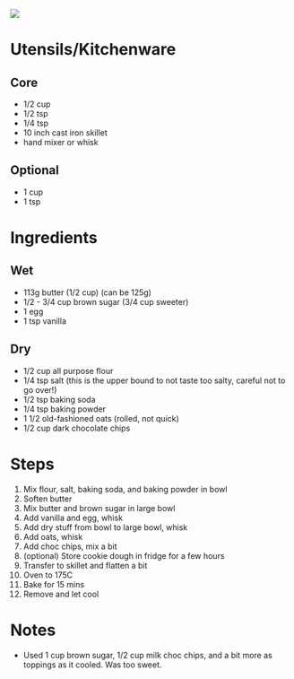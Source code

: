 ![](https://i.imgur.com/TPVpml2.jpg)

# Utensils/Kitchenware

## Core
* 1/2 cup
* 1/2 tsp
* 1/4 tsp
* 10 inch cast iron skillet
* hand mixer or whisk

## Optional
* 1 cup
* 1 tsp

# Ingredients

## Wet
* 113g butter (1/2 cup) (can be 125g)
* 1/2 - 3/4 cup brown sugar (3/4 cup sweeter)
* 1 egg
* 1 tsp vanilla

## Dry
* 1/2 cup all purpose flour
* 1/4 tsp salt (this is the upper bound to not taste too salty, careful not to go over!)
* 1/2 tsp baking soda
* 1/4 tsp baking powder
* 1 1/2 old-fashioned oats (rolled, not quick)
* 1/2 cup dark chocolate chips

# Steps
1. Mix flour, salt, baking soda, and baking powder in bowl
2. Soften butter
3. Mix butter and brown sugar in large bowl
4. Add vanilla and egg, whisk
5. Add dry stuff from bowl to large bowl, whisk
6. Add oats, whisk
7. Add choc chips, mix a bit
8. (optional) Store cookie dough in fridge for a few hours
9. Transfer to skillet and flatten a bit
10. Oven to 175C
11. Bake for 15 mins
12. Remove and let cool

# Notes
* Used 1 cup brown sugar, 1/2 cup milk choc chips, and a bit more as toppings as it cooled. Was too sweet.
